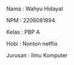 Nama    : Wahyu Hidayat

NPM     : 2206081894

Kelas   : PBP A

Hobi    : Nonton netflix

Jurusan : Ilmu Komputer